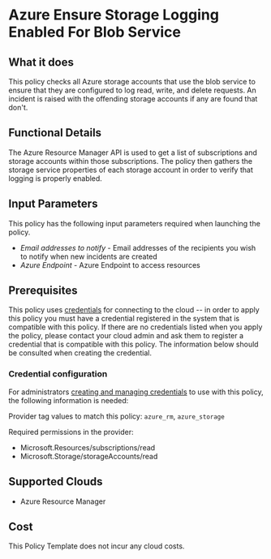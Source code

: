 # Azure Ensure Storage Logging Enabled For Blob Service

## What it does

This policy checks all Azure storage accounts that use the blob service to ensure that they are configured to log read, write, and delete requests. An incident is raised with the offending storage accounts if any are found that don't.

## Functional Details

The Azure Resource Manager API is used to get a list of subscriptions and storage accounts within those subscriptions. The policy then gathers the storage service properties of each storage account in order to verify that logging is properly enabled.

## Input Parameters

This policy has the following input parameters required when launching the policy.

- *Email addresses to notify* - Email addresses of the recipients you wish to notify when new incidents are created
- *Azure Endpoint* - Azure Endpoint to access resources

## Prerequisites

This policy uses [credentials](https://docs.flexera.com/flexera/EN/Automation/ManagingCredentialsExternal.htm) for connecting to the cloud -- in order to apply this policy you must have a credential registered in the system that is compatible with this policy. If there are no credentials listed when you apply the policy, please contact your cloud admin and ask them to register a credential that is compatible with this policy. The information below should be consulted when creating the credential.

### Credential configuration

For administrators [creating and managing credentials](https://docs.flexera.com/flexera/EN/Automation/ManagingCredentialsExternal.htm) to use with this policy, the following information is needed:

Provider tag values to match this policy: `azure_rm`, `azure_storage`

Required permissions in the provider:

- Microsoft.Resources/subscriptions/read
- Microsoft.Storage/storageAccounts/read

## Supported Clouds

- Azure Resource Manager

## Cost

This Policy Template does not incur any cloud costs.
